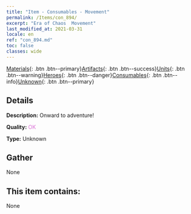 ```yaml
---
title: "Item - Consumables - Movement"
permalink: /Items/con_894/
excerpt: "Era of Chaos  Movement"
last_modified_at: 2021-03-31
locale: en
ref: "con_894.md"
toc: false
classes: wide
---
```

 [Materials](/Items/){: .btn .btn--primary}[Artifacts](/Items/Artifacts/){: .btn .btn--success}[Units](/Items/Units/){: .btn .btn--warning}[Heroes](/Items/Heroes/){: .btn .btn--danger}[Consumables](/Items/Consumables/){: .btn .btn--info}[Unknown](/Items/Unknown/){: .btn .btn--primary}

## Details
 **Description:** Onward to adventure!

 **Quality:** <span style="color: #DA70D6">OK</span>

 **Type:** Unknown

## Gather

  None

## This item contains:

  None

